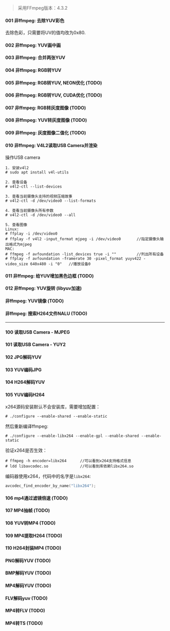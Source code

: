 > 采用FFmpeg版本：4.3.2

#### 001 非ffmpeg: 去除YUV彩色

去除色彩，只需要将UV的值均改为0x80.

#### 002 非ffmpeg: YUV画中画

#### 003 非ffmpeg: 合并两张YUV

#### 004 非ffmpeg: RGB转YUV

#### 005 非ffmpeg: RGB转YUV, NEON优化 (TODO)

#### 006 非ffmpeg: RGB转YUV, CUDA优化 (TODO)

#### 007 非ffmpeg: RGB转灰度图像 (TODO)

#### 008 非ffmpeg: YUV转灰度图像 (TODO)

#### 009 非ffmpeg: 灰度图像二值化 (TODO)

#### 010 非ffmpeg: V4L2读取USB Camera并渲染

操作USB camera

```shell
1. 安装v4l2
# sudo apt install v4l-utils

2. 查看设备
# v4l2-ctl --list-devices

3. 查看当前摄像头支持的视频压缩故事
# v4l2-ctl -d /dev/video0 --list-formats

4. 查看当前摄像头所有参数
# v4l2-ctl -d /dev/video0 --all

5. 查看图像
Linux:
# ffplay -i /dev/video0
# ffplay -f v4l2 -input_format mjpeg -i /dev/video0       //指定摄像头输出格式为mjpeg
MAC:
# ffmpeg -f avfoundation -list_devices true -i ""         //列出所有设备
# ffplay -f avfoundation -framerate 30 -pixel_format yuyv422 -video_size 640x480 -i "0"   //播放设备0
```

#### 011 非ffmpeg: 给YUV增加黑色边框 (TODO)

#### 012 非ffmpeg: YUV旋转 (libyuv加速)

#### 非ffmpeg: YUV镜像 (TODO)

#### 非ffmpeg: 搜索H264文件NALU (TODO)

---

#### 100 读取USB Camera - MJPEG

#### 101 读取USB Camera - YUY2

#### 102 JPG解码YUV 

#### 103 YUV编码JPG

#### 104 H264解码YUV

#### 105 YUV编码H264

x264源码安装默认不会安装库，需要增加配置： 

```shell
# ./configure --enable-shared --enable-static
```

然后重新编译ffmpeg:

```shell
# ./configure --enable-libx264 --enable-gpl --enable-shared --enable-static
```

验证x264是否生效：

```shell
# ffmpeg -h encoder=libx264      //可以看到x264支持格式信息
# ldd libavcodec.so              //可以看到库依赖libx264.so
```

编码器使用x264，代码中的名字是`libx264`:

```c++
avcodec_find_encoder_by_name("libx264");
```

#### 106 mp4通过滤镜倍速 (TODO)

#### 107 MP4抽帧 (TODO)

#### 108 YUV转MP4 (TODO)

#### 109 MP4提取H264 (TODO)

#### 110 H264封装MP4 (TODO)

#### PNG解码YUV (TODO)

#### BMP解码YUV (TODO)

#### MP4解码YUV (TODO)

#### FLV解码yuv (TODO)

#### MP4转FLV (TODO)

#### MP4转TS (TODO)





